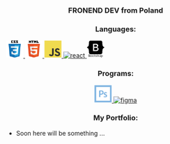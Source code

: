 <h3 align="center">FRONEND DEV from Poland</h3>

<h3 align="center">Languages:</h3>

<p align="center"> 
  
  <a href="https://www.w3schools.com/css/" target="_blank"> <img src="https://raw.githubusercontent.com/devicons/devicon/master/icons/css3/css3-original-wordmark.svg" alt="css3" width="40" height="40"/> </a> 
  <a href="https://www.w3.org/html/" target="_blank"> <img src="https://raw.githubusercontent.com/devicons/devicon/master/icons/html5/html5-original-wordmark.svg" alt="html5" width="40" height="40"/> </a> 
  <a href="https://developer.mozilla.org/en-US/docs/Web/JavaScript" target="_blank"> <img src="https://raw.githubusercontent.com/devicons/devicon/master/icons/javascript/javascript-original.svg" alt="javascript" width="40" height="40"/> </a>
  <a href="https://react.dev/" target="_blank"> <img src="https://cdn.iconscout.com/icon/free/png-512/free-react-1-282599.png?f=webp&w=256" alt="react" width="40" height="40"/> </a>
  <a href="https://getbootstrap.com" target="_blank"> <img src="https://raw.githubusercontent.com/devicons/devicon/master/icons/bootstrap/bootstrap-plain-wordmark.svg" alt="bootstrap" width="40" height="40"/> </a> 
  
  
<h3 align="center">Programs:</h3>
<p align="center">
  <a href="https://www.photoshop.com/en" target="_blank"> <img src="https://raw.githubusercontent.com/devicons/devicon/master/icons/photoshop/photoshop-line.svg" alt="photoshop" width="40" height="40"/> </a>
   <a href="https://www.figma.com" target="_blank"> <img src="https://static.figma.com/uploads/b6df2735e4cb368306acf5480b50f96e69f96099" alt="figma" width="40" height="40"/> </a>
</p>

<h3 align="center">My Portfolio:</h3>
<ul>
  <li>Soon here will be something ...</li>
</ul>

